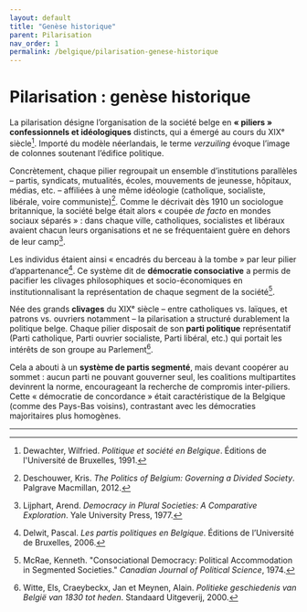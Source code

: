 ```yaml
---
layout: default
title: "Genèse historique"
parent: Pilarisation
nav_order: 1
permalink: /belgique/pilarisation-genese-historique
---
```


# Pilarisation : genèse historique

La pilarisation désigne l’organisation de la société belge en **« piliers » confessionnels et idéologiques** distincts, qui a émergé au cours du XIXᵉ siècle[^1]. Importé du modèle néerlandais, le terme *verzuiling* évoque l’image de colonnes soutenant l’édifice politique.

Concrètement, chaque pilier regroupait un ensemble d’institutions parallèles – partis, syndicats, mutualités, écoles, mouvements de jeunesse, hôpitaux, médias, etc. – affiliées à une même idéologie (catholique, socialiste, libérale, voire communiste)[^2]. Comme le décrivait dès 1910 un sociologue britannique, la société belge était alors « coupée *de facto* en mondes sociaux séparés » : dans chaque ville, catholiques, socialistes et libéraux avaient chacun leurs organisations et ne se fréquentaient guère en dehors de leur camp[^3].

Les individus étaient ainsi « encadrés du berceau à la tombe » par leur pilier d’appartenance[^4]. Ce système dit de **démocratie consociative** a permis de pacifier les clivages philosophiques et socio-économiques en institutionnalisant la représentation de chaque segment de la société[^5].

Née des grands **clivages** du XIXᵉ siècle – entre catholiques vs. laïques, et patrons vs. ouvriers notamment – la pilarisation a structuré durablement la politique belge. Chaque pilier disposait de son **parti politique** représentatif (Parti catholique, Parti ouvrier socialiste, Parti libéral, etc.) qui portait les intérêts de son groupe au Parlement[^6].

Cela a abouti à un **système de partis segmenté**, mais devant coopérer au sommet : aucun parti ne pouvant gouverner seul, les coalitions multipartites devinrent la norme, encourageant la recherche de compromis inter-piliers. Cette « démocratie de concordance » était caractéristique de la Belgique (comme des Pays-Bas voisins), contrastant avec les démocraties majoritaires plus homogènes.

---

[^1]: Dewachter, Wilfried. *Politique et société en Belgique*. Éditions de l'Université de Bruxelles, 1991.
[^2]: Deschouwer, Kris. *The Politics of Belgium: Governing a Divided Society*. Palgrave Macmillan, 2012.
[^3]: Lijphart, Arend. *Democracy in Plural Societies: A Comparative Exploration*. Yale University Press, 1977.
[^4]: Delwit, Pascal. *Les partis politiques en Belgique*. Éditions de l’Université de Bruxelles, 2006.
[^5]: McRae, Kenneth. "Consociational Democracy: Political Accommodation in Segmented Societies." *Canadian Journal of Political Science*, 1974.
[^6]: Witte, Els, Craeybeckx, Jan et Meynen, Alain. *Politieke geschiedenis van België van 1830 tot heden*. Standaard Uitgeverij, 2000.
